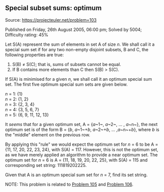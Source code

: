 Special subset sums: optimum
----------------------------

Source: https://projecteuler.net/problem=103

Published on Friday, 26th August 2005, 06:00 pm; Solved by 5004;
Difficulty rating: 45%

Let S(A) represent the sum of elements in set A of size *n*. We shall
call it a special sum set if for any two non-empty disjoint subsets, B
and C, the following properties are true:

1.  S(B) ≠ S(C); that is, sums of subsets cannot be equal.
2.  If B contains more elements than C then S(B) \> S(C).

If S(A) is minimised for a given *n*, we shall call it an optimum
special sum set. The first five optimum special sum sets are given
below.

*n* = 1: {1}\
*n* = 2: {1, 2}\
*n* = 3: {2, 3, 4}\
*n* = 4: {3, 5, 6, 7}\
*n* = 5: {6, 9, 11, 12, 13}

It *seems* that for a given optimum set, A = {*a*~1~, *a*~2~, ... ,
*a*~n~}, the next optimum set is of the form B = {*b*, *a*~1~+*b*,
*a*~2~+*b*, ... ,*a*~n~+*b*}, where *b* is the "middle" element on the
previous row.

By applying this "rule" we would expect the optimum set for *n* = 6 to
be A = {11, 17, 20, 22, 23, 24}, with S(A) = 117. However, this is not
the optimum set, as we have merely applied an algorithm to provide a
near optimum set. The optimum set for *n* = 6 is A = {11, 18, 19, 20,
22, 25}, with S(A) = 115 and corresponding set string: 111819202225.

Given that A is an optimum special sum set for *n* = 7, find its set
string.

NOTE: This problem is related to [Problem 105](problem=105) and [Problem
106](problem=106).
